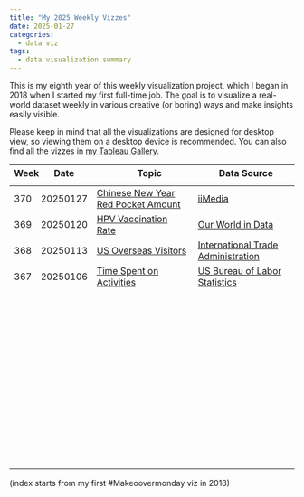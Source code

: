 ```yaml
---
title: "My 2025 Weekly Vizzes"
date: 2025-01-27
categories:
  - data viz
tags:
  - data visualization summary
---
```


This is my eighth year of this weekly visualization project, which I began in 2018 when I started my first full-time job. The goal is to visualize a real-world dataset weekly in various creative (or boring) ways and make insights easily visible.  

Please keep in mind that all the visualizations are designed for desktop view, so viewing them on a desktop device is recommended. You can also find all the vizzes in [my Tableau Gallery](https://public.tableau.com/profile/yu.dong#!/).  

<table>
<thead style="display:block;width:100%;">
<tr style="display:block;">
<th align="left" width="5%">Week</th>
<th width="15%">Date</th>
<th width="50%">Topic</th>
<th align="left" width="30%">Data Source</th>
</tr>
</thead>
<tbody style="display:block;height:500px;overflow:auto;width:100%;">
<tr>
<td align="left">370</td>
<td>20250127</td>
<td><a href="https://yudong-94.github.io/personal-website/data%20viz/WeeklyViz20250127">Chinese New Year Red Pocket Amount</a></td>
<td align="left"><a href="https://www.iimedia.cn/c1061/98839.html">iiMedia</a></td>
</tr>
<tr>
<td align="left">369</td>
<td>20250120</td>
<td><a href="https://yudong-94.github.io/personal-website/data%20viz/WeeklyViz20250120">HPV Vaccination Rate</a></td>
<td align="left"><a href="https://ourworldindata.org/hpv-vaccination-world-can-eliminate-cervical-cancer">Our World in Data</a></td>
</tr>
<tr>
<td align="left">368</td>
<td>20250113</td>
<td><a href="https://yudong-94.github.io/personal-website/data%20viz/WeeklyViz20250113">US Overseas Visitors</a></td>
<td align="left"><a href="https://www.trade.gov/us-states-cities-visited-overseas-travelers">International Trade Administration</a></td>
</tr>
<tr>
<td align="left">367</td>
<td>20250106</td>
<td><a href="https://yudong-94.github.io/personal-website/data%20viz/WeeklyViz20250106">Time Spent on Activities</a></td>
<td align="left"><a href="https://www.bls.gov/opub/ted/2025/its-national-hobby-month-how-much-time-do-you-spend-on-your-favorite-activity.htm">US Bureau of Labor Statistics</a></td>
</tr>
</tbody>
</table>

(index starts from my first #Makeoovermonday viz in 2018)
